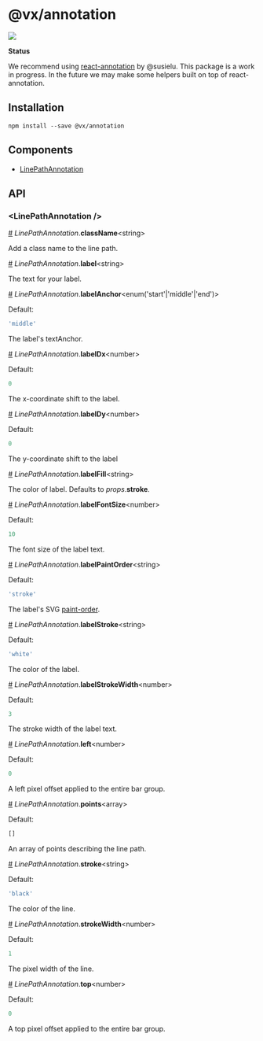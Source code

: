 # @vx/annotation

<p>
  <a title="@vx/annotation npm downloads" href="https://www.npmjs.com/package/@vx/annotation">
    <img src="https://img.shields.io/npm/dm/@vx/annotation.svg?style=flat-square" />
  </a>
</p>

**Status**

We recommend using [react-annotation](http://react-annotation.susielu.com/) by @susielu. This package is a work in progress. In the future we may make some helpers built on top of react-annotation.


## Installation

```
npm install --save @vx/annotation
```


## Components



  - [LinePathAnnotation](#linepathannotation-)

## API



### &lt;LinePathAnnotation /&gt;


<a name="LinePathAnnotation__className" href="#LinePathAnnotation__className">#</a> *LinePathAnnotation*.**className**&lt;string&gt; 

Add a class name to the line path. 

<a name="LinePathAnnotation__label" href="#LinePathAnnotation__label">#</a> *LinePathAnnotation*.**label**&lt;string&gt; 

The text for your label. 

<a name="LinePathAnnotation__labelAnchor" href="#LinePathAnnotation__labelAnchor">#</a> *LinePathAnnotation*.**labelAnchor**&lt;enum('start'|'middle'|'end')&gt; 

Default:
```js
'middle'
```


The label's textAnchor. 

<a name="LinePathAnnotation__labelDx" href="#LinePathAnnotation__labelDx">#</a> *LinePathAnnotation*.**labelDx**&lt;number&gt; 

Default:
```js
0
```


The x-coordinate shift to the label. 

<a name="LinePathAnnotation__labelDy" href="#LinePathAnnotation__labelDy">#</a> *LinePathAnnotation*.**labelDy**&lt;number&gt; 

Default:
```js
0
```


The y-coordinate shift to the label 

<a name="LinePathAnnotation__labelFill" href="#LinePathAnnotation__labelFill">#</a> *LinePathAnnotation*.**labelFill**&lt;string&gt; 

The color of label. Defaults to *props*.**stroke**. 

<a name="LinePathAnnotation__labelFontSize" href="#LinePathAnnotation__labelFontSize">#</a> *LinePathAnnotation*.**labelFontSize**&lt;number&gt; 

Default:
```js
10
```


The font size of the label text. 

<a name="LinePathAnnotation__labelPaintOrder" href="#LinePathAnnotation__labelPaintOrder">#</a> *LinePathAnnotation*.**labelPaintOrder**&lt;string&gt; 

Default:
```js
'stroke'
```


The label's SVG [paint-order](https://developer.mozilla.org/en-US/docs/Web/SVG/Attribute/paint-order). 

<a name="LinePathAnnotation__labelStroke" href="#LinePathAnnotation__labelStroke">#</a> *LinePathAnnotation*.**labelStroke**&lt;string&gt; 

Default:
```js
'white'
```


The color of the label. 

<a name="LinePathAnnotation__labelStrokeWidth" href="#LinePathAnnotation__labelStrokeWidth">#</a> *LinePathAnnotation*.**labelStrokeWidth**&lt;number&gt; 

Default:
```js
3
```


The stroke width of the label text. 

<a name="LinePathAnnotation__left" href="#LinePathAnnotation__left">#</a> *LinePathAnnotation*.**left**&lt;number&gt; 

Default:
```js
0
```


A left pixel offset applied to the entire bar group. 

<a name="LinePathAnnotation__points" href="#LinePathAnnotation__points">#</a> *LinePathAnnotation*.**points**&lt;array&gt; 

Default:
```js
[]
```


An array of points describing the line path. 

<a name="LinePathAnnotation__stroke" href="#LinePathAnnotation__stroke">#</a> *LinePathAnnotation*.**stroke**&lt;string&gt; 

Default:
```js
'black'
```


The color of the line. 

<a name="LinePathAnnotation__strokeWidth" href="#LinePathAnnotation__strokeWidth">#</a> *LinePathAnnotation*.**strokeWidth**&lt;number&gt; 

Default:
```js
1
```


The pixel width of the line. 

<a name="LinePathAnnotation__top" href="#LinePathAnnotation__top">#</a> *LinePathAnnotation*.**top**&lt;number&gt; 

Default:
```js
0
```


A top pixel offset applied to the entire bar group. 
